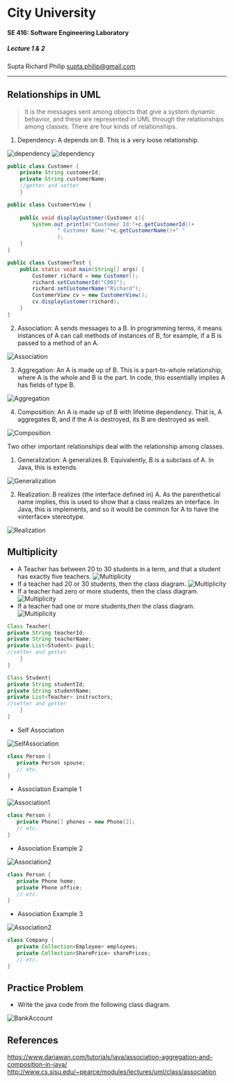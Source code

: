 # City University
#### SE 416: Software Engineering Laboratory
##### Lecture 1 & 2
Supta Richard Philip
supta.philip@gmail.com
****
## Relationships in UML
> It is the messages sent among objects that give a system dynamic behavior, and these are represented in UML through the relationships among classes. There are four kinds of relationships.

   1. Dependency:  A depends on B. This is a very loose relationship.
   
   ![dependency](https://github.com/suptaphilip/Software-Engineering/raw/Lab-Summer2019/dependency.png)
    ![dependency](https://github.com/suptaphilip/Software-Engineering/raw/Lab-Summer2019/dependency.jpg)
```java
public class Customer {
	private String customerId;
	private String customerName;
	//getter and setter
	}
```
```java
public class CustomerView {
	
	public void displayCustomer(Customer c){
		System.out.println("Customer Id:"+c.getCustomerId()+
				" Customer Name:"+c.getCustomerName()+" "
				);
	}
}
```
```java
public class CustomerTest {
	public static void main(String[] args) {
		Customer richard = new Customer();
		richard.setCustomerId("C001");
		richard.setCustomerName("Richard");
		CustomerView cv = new CustomerView();
		cv.displayCustomer(richard);
	}
}
```
   2. Association: A sends messages to a B. In programming terms, it means instances of A can call methods of instances of B, for example, if a B is passed to a method of an A.
    
   ![Association](https://github.com/suptaphilip/Software-Engineering/raw/Lab-Summer2019/association.png)
    
   3. Aggregation: An A is made up of B. This is a part-to-whole relationship, where A is the whole and B is the part. In code, this essentially implies A has fields of type B.
    
   ![Aggregation](https://github.com/suptaphilip/Software-Engineering/raw/Lab-Summer2019/aggregation.png)
    
   4. Composition: An A is made up of B with lifetime dependency. That is, A aggregates B, and if the A is destroyed, its B are destroyed as well.
    
   ![Composition](https://github.com/suptaphilip/Software-Engineering/raw/Lab-Summer2019/composition.png)
    
Two other important relationships deal with the relationship among classes.

   1. Generalization: A generalizes B. Equivalently, B is a subclass of A. In Java, this is extends.
    
   ![Generalization](https://github.com/suptaphilip/Software-Engineering/raw/Lab-Summer2019/generalization.png)
    
   2. Realization: B realizes (the interface defined in) A. As the parenthetical name implies, this is used to show that a class realizes an interface. In Java, this is implements, and so it would be common for A to have the «interface» stereotype.
    
   ![Realization](https://github.com/suptaphilip/Software-Engineering/raw/Lab-Summer2019/realization.png)

## Multiplicity
* A Teacher has between 20 to 30 students in a term, and that a student has exactly five teachers.
![Multiplicity](https://github.com/suptaphilip/Software-Engineering/raw/Lab-Summer2019/Multiplicity1.jpg)
* If a teacher had 20 or 30 students, then the class diagram.
![Multiplicity](https://github.com/suptaphilip/Software-Engineering/raw/Lab-Summer2019/Multiplicity2.jpg)
* If a teacher had zero or more students, then the class diagram.
![Multiplicity](https://github.com/suptaphilip/Software-Engineering/raw/Lab-Summer2019/Multiplicity3.jpg)
* If a teacher had one or more students,then the class diagram.
![Multiplicity](https://github.com/suptaphilip/Software-Engineering/raw/Lab-Summer2019/Multiplicity4.jpg)
```java
Class Teacher{
private String teacherId;
private String teacherName;
private List<Student> pupil;
//setter and getter
    }
}

Class Student{
private String studentId;
private String studentName;
private List<Teacher> instructors;
//setter and getter
    }
}
```
* Self Association

![SelfAssociation](https://github.com/suptaphilip/Software-Engineering/raw/Lab-Summer2019/SelfAssociation.jpg)

```java
class Person {
   private Person spouse;
   // etc.
}
```
* Association Example 1

![Association1](https://github.com/suptaphilip/Software-Engineering/raw/Lab-Summer2019/Association1.jpg)

```java
class Person {
   private Phone[] phones = new Phone[2];
   // etc.
}
```
* Association Example 2

![Association2](https://github.com/suptaphilip/Software-Engineering/raw/Lab-Summer2019/Association2.jpg)

```java
class Person {
   private Phone home;
   private Phone office;
   // etc.
}
```
* Association Example 3

![Association2](https://github.com/suptaphilip/Software-Engineering/raw/Lab-Summer2019/Association3.jpg)

```java
class Company {
   private Collection<Employee> employees;
   private Collection<SharePrice> sharePrices;
   // etc.
}
```
## Practice Problem

* Write the java code from the following class diagram.

![BankAccount](https://github.com/suptaphilip/Software-Engineering/raw/Lab-Summer2019/BankAccount.png)

## References
https://www.dariawan.com/tutorials/java/association-aggregation-and-composition-in-java/
http://www.cs.sjsu.edu/~pearce/modules/lectures/uml/class/association
